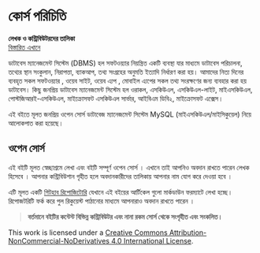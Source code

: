 # কোর্স পরিচিতি

**লেখক ও কন্ট্রিবিউটরদের তালিকা**  
[বিস্তারিত এখানে](https://github.com/howtocode-dev/sql.howtocode.dev/graphs/contributors?type=a)

ডাটাবেস ম্যানেজমেন্ট সিস্টেম \(DBMS\) হল সফটওয়্যার নিয়ন্ত্রিত একটি ব্যবস্থা যার মাধ্যমে ডাটাবেস পরিচালনা, তথ্যের স্থান সংকুলান, নিরাপত্তা, ব্যাকআপ, তথ্য সংগ্রহের অনুমতি ইত্যাদি নির্ধারণ করা হয়। আমাদের নিত্য দিনের ব্যবহৃত সকল সফটওয়্যার , ওয়েব সাইট, ওয়েব এ্যপ , মোবাইল এ্যপের সকল তথ্য সংরক্ষণের জন্য ব্যবহার করা হয় ডাটাবেস। কিছু জনপ্রিয় ডাটাবেস ম্যানেজমেন্ট সিস্টেম হল ওরাকল, এসকিউএল, এসকিউএল-লাইট, মাইএসকিউএল, পোস্টজিআরই-এসকিউএল, মাইক্রোসফট এসকিউএল সার্ভার, আইবিএম ডিবি২, মাইক্রোসফট এক্সেস।

এই বইতে মূলত জনপ্রিয় ওপেন সোর্স ডাটাবেজ ম্যানেজমেন্ট সিস্টেম MySQL \(মাইএসকিউএল/মাইসিকুয়েল\) নিয়ে আলোকপাত করা হয়েছে।

## ওপেন সোর্স

এই বইটি মূলত স্বেচ্ছাশ্রমে লেখা এবং বইটি সম্পূর্ণ ওপেন সোর্স । এখানে তাই আপনিও অবদান রাখতে পারেন লেখক হিসেবে । আপনার কন্ট্রিবিউশান গৃহীত হলে অবদানকারীদের তালিকায় আপনার নাম যোগ করে দেওয়া হবে ।

এটি মূলত একটি [গিটহাব রিপোজিটোরি](https://github.com/howtocode-dev/sql.howtocode.dev) যেখানে এই বইয়ের আর্টিকেল গুলো মার্কডাউন ফরম্যাটে লেখা হচ্ছে। রিপোজটরিটি ফর্ক করে পুল রিকুয়েস্ট পাঠানোর মাধ্যমে আপনারাও অবদান রাখতে পারেন ।

> **বর্তমানে বইটির কন্টেন্ট বিভিন্ন কন্ট্রিবিউটর এবং নানা রকম সোর্স থেকে সংগৃহীত এবং সংকলিত।**

  
This work is licensed under a [Creative Commons Attribution-NonCommercial-NoDerivatives 4.0 International License](http://creativecommons.org/licenses/by-nc-nd/4.0/).

